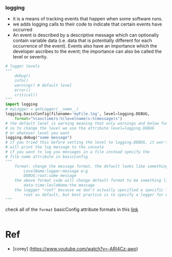 ### logging
- it is a means of tracking events that happen when some software runs.
- we adds logging calls to their code to indicate that certain events have occurred
- An event is described by a descriptive message which can optionally contain variable data (i.e. data that is potentially different for each occurrence of the event). Events also have an importance which the developer ascribes to the event; the importance can also be called the level or severity.

```py
# logger levels
"""
    debug()
    info()
    warning() # default level
    error()
    critical()
"""
import logging
# myLogger = getLogger(__name__)
logging.basicConfig(filename='myFile.log', level=logging.DEBUG,
    format="%(asctime)s:%(levelname)s:%(message)s")
# the default level is warning meaning that only warnings and below function e:i error() and critical() will be logged
# so to change the level we use tha attribute level=logging.DEBUG
# or whatever level you want
logging.debug("some message")
# if you tried this before setting the level to logging.DEBUG, it won't work
# will print the log message to the console
# if you want to log you messages in a file instead specify the 
# file name attribute in basicConfig
"""
    format: change the message format, the default looks like something like this:
        LevelName:logger:message e:g
        DEBUG:root:some message
    the above format code will change default format to be something like this:
        data-time:levleName:the message
    the loggger "root" because we don't actually specified a specific logger so it use
        root as default, but best practice is to specify a logger for each module
"""
```

check all of the `format` basicConfig attribute formats in this [link](https://docs.python.org/3/library/logging.html#logrecord-attributes)


```py

```
# Ref
- [corey] (https://www.youtube.com/watch?v=-ARI4Cz-awo)
